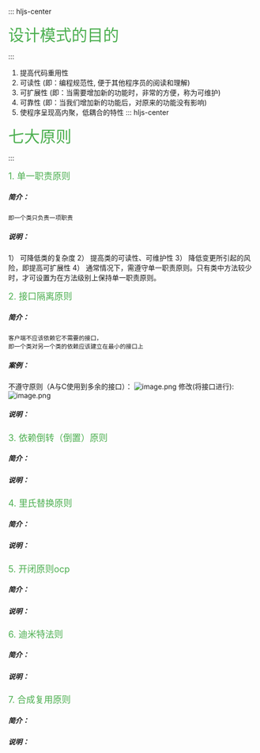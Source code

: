 ::: hljs-center

<font color=#4CAF50 size=6 > 设计模式的目的 </font>

:::
1. 提高代码重用性
2. 可读性  (即：编程规范性, 便于其他程序员的阅读和理解)
3. 可扩展性  (即：当需要增加新的功能时，非常的方便，称为可维护) 
4. 可靠性  (即：当我们增加新的功能后，对原来的功能没有影响) 
5. 使程序呈现高内聚，低耦合的特性 
::: hljs-center

<font color=#4CAF50 size=6 > 七大原则 </font>

:::

<font color=#4CAF50 size=4>1. 单一职责原则</font>
##### 简介：  
	即一个类只负责一项职责
##### 说明：
1） 可降低类的复杂度
2） 提高类的可读性、可维护性
3） 降低变更所引起的风险，即提高可扩展性
4） 通常情况下，需遵守单一职责原则。只有类中方法较少时，才可设置为在方法级别上保持单一职责原则。

<font color=#4CAF50 size=4>2. 接口隔离原则</font>
##### 简介：  
	客户端不应该依赖它不需要的接口，
	即一个类对另一个类的依赖应该建立在最小的接口上 
 #####  案例：
不遵守原则（A与C使用到多余的接口）：
![image.png](https://i.loli.net/2020/02/13/lOgcnXwFId6rT37.png)
修改(将接口进行):
![image.png](https://i.loli.net/2020/02/13/zBCstS8AvmGEJ7o.png)

##### 说明：

<font color=#4CAF50 size=4>3. 依赖倒转（倒置）原则</font>
##### 简介：  
	

##### 说明：
<font color=#4CAF50 size=4>4. 里氏替换原则</font>
##### 简介：  
	
##### 说明：
<font color=#4CAF50 size=4>5. 开闭原则ocp</font>
##### 简介：  
	
##### 说明：
<font color=#4CAF50 size=4>6. 迪米特法则</font>
##### 简介：  
	
##### 说明：
<font color=#4CAF50 size=4>7. 合成复用原则</font>
##### 简介：  
	
##### 说明：